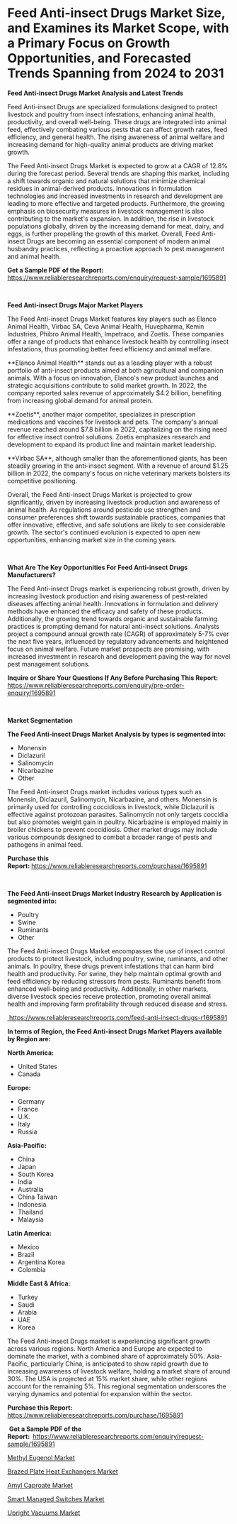 <p><h1>Feed Anti-insect Drugs Market Size, and Examines its Market Scope, with a Primary Focus on Growth Opportunities, and Forecasted Trends Spanning from 2024 to 2031</h1></p><p><strong>Feed Anti-insect Drugs Market Analysis and Latest Trends</strong></p>
<p><p>Feed Anti-insect Drugs are specialized formulations designed to protect livestock and poultry from insect infestations, enhancing animal health, productivity, and overall well-being. These drugs are integrated into animal feed, effectively combating various pests that can affect growth rates, feed efficiency, and general health. The rising awareness of animal welfare and increasing demand for high-quality animal products are driving market growth.</p><p>The Feed Anti-insect Drugs Market is expected to grow at a CAGR of 12.8% during the forecast period. Several trends are shaping this market, including a shift towards organic and natural solutions that minimize chemical residues in animal-derived products. Innovations in formulation technologies and increased investments in research and development are leading to more effective and targeted products. Furthermore, the growing emphasis on biosecurity measures in livestock management is also contributing to the market's expansion. In addition, the rise in livestock populations globally, driven by the increasing demand for meat, dairy, and eggs, is further propelling the growth of this market. Overall, Feed Anti-insect Drugs are becoming an essential component of modern animal husbandry practices, reflecting a proactive approach to pest management and animal health.</p></p>
<p><strong>Get a Sample PDF of the Report:&nbsp;</strong> <a href="https://www.reliableresearchreports.com/enquiry/request-sample/1695891?utm_campaign=36&utm_medium=2&utm_source=Github&utm_content=ia&utm_term=19102024&utm_id=feed-anti-insect-drugs">https://www.reliableresearchreports.com/enquiry/request-sample/1695891</a></p>
<p>&nbsp;</p>
<p><strong>Feed Anti-insect Drugs Major Market Players</strong></p>
<p><p>The Feed Anti-insect Drugs Market features key players such as Elanco Animal Health, Virbac SA, Ceva Animal Health, Huvepharma, Kemin Industries, Phibro Animal Health, Impetraco, and Zoetis. These companies offer a range of products that enhance livestock health by controlling insect infestations, thus promoting better feed efficiency and animal welfare.</p><p>**Elanco Animal Health** stands out as a leading player with a robust portfolio of anti-insect products aimed at both agricultural and companion animals. With a focus on innovation, Elanco's new product launches and strategic acquisitions contribute to solid market growth. In 2022, the company reported sales revenue of approximately $4.2 billion, benefiting from increasing global demand for animal protein.</p><p>**Zoetis**, another major competitor, specializes in prescription medications and vaccines for livestock and pets. The company's annual revenue reached around $7.8 billion in 2022, capitalizing on the rising need for effective insect control solutions. Zoetis emphasizes research and development to expand its product line and maintain market leadership.</p><p>**Virbac SA**, although smaller than the aforementioned giants, has been steadily growing in the anti-insect segment. With a revenue of around $1.25 billion in 2022, the company's focus on niche veterinary markets bolsters its competitive positioning.</p><p>Overall, the Feed Anti-insect Drugs Market is projected to grow significantly, driven by increasing livestock production and awareness of animal health. As regulations around pesticide use strengthen and consumer preferences shift towards sustainable practices, companies that offer innovative, effective, and safe solutions are likely to see considerable growth. The sector's continued evolution is expected to open new opportunities, enhancing market size in the coming years.</p></p>
<p>&nbsp;</p>
<p><strong>What Are The Key Opportunities For Feed Anti-insect Drugs Manufacturers?</strong></p>
<p><p>The Feed Anti-insect Drugs market is experiencing robust growth, driven by increasing livestock production and rising awareness of pest-related diseases affecting animal health. Innovations in formulation and delivery methods have enhanced the efficacy and safety of these products. Additionally, the growing trend towards organic and sustainable farming practices is prompting demand for natural anti-insect solutions. Analysts project a compound annual growth rate (CAGR) of approximately 5-7% over the next five years, influenced by regulatory advancements and heightened focus on animal welfare. Future market prospects are promising, with increased investment in research and development paving the way for novel pest management solutions.</p></p>
<p><strong>Inquire or Share Your Questions If Any Before Purchasing This Report:</strong> <a href="https://www.reliableresearchreports.com/enquiry/pre-order-enquiry/1695891?utm_campaign=36&utm_medium=2&utm_source=Github&utm_content=ia&utm_term=19102024&utm_id=feed-anti-insect-drugs">https://www.reliableresearchreports.com/enquiry/pre-order-enquiry/1695891</a></p>
<p>&nbsp;</p>
<p><strong>Market Segmentation</strong></p>
<p><strong>The Feed Anti-insect Drugs Market Analysis by types is segmented into:</strong></p>
<p><ul><li>Monensin</li><li>Diclazuril</li><li>Salinomycin</li><li>Nicarbazine</li><li>Other</li></ul></p>
<p><p>The Feed Anti-insect Drugs market includes various types such as Monensin, Diclazuril, Salinomycin, Nicarbazine, and others. Monensin is primarily used for controlling coccidiosis in livestock, while Diclazuril is effective against protozoan parasites. Salinomycin not only targets coccidia but also promotes weight gain in poultry. Nicarbazine is employed mainly in broiler chickens to prevent coccidiosis. Other market drugs may include various compounds designed to combat a broader range of pests and pathogens in animal feed.</p></p>
<p><strong>Purchase this Report:&nbsp;</strong><a href="https://www.reliableresearchreports.com/purchase/1695891?utm_campaign=36&utm_medium=2&utm_source=Github&utm_content=ia&utm_term=19102024&utm_id=feed-anti-insect-drugs">https://www.reliableresearchreports.com/purchase/1695891</a></p>
<p>&nbsp;</p>
<p><strong>The Feed Anti-insect Drugs Market Industry Research by Application is segmented into:</strong></p>
<p><ul><li>Poultry</li><li>Swine</li><li>Ruminants</li><li>Other</li></ul></p>
<p><p>The Feed Anti-insect Drugs Market encompasses the use of insect control products to protect livestock, including poultry, swine, ruminants, and other animals. In poultry, these drugs prevent infestations that can harm bird health and productivity. For swine, they help maintain optimal growth and feed efficiency by reducing stressors from pests. Ruminants benefit from enhanced well-being and productivity. Additionally, in other markets, diverse livestock species receive protection, promoting overall animal health and improving farm profitability through reduced disease and stress.</p></p>
<p><a href="https://www.reliableresearchreports.com/feed-anti-insect-drugs-r1695891?utm_campaign=36&utm_medium=2&utm_source=Github&utm_content=ia&utm_term=19102024&utm_id=feed-anti-insect-drugs">&nbsp;https://www.reliableresearchreports.com/feed-anti-insect-drugs-r1695891</a></p>
<p><strong>In terms of Region, the Feed Anti-insect Drugs Market Players available by Region are:</strong></p>
<p>
    <p> <strong> North America: </strong>
        <ul>
            <li>United States</li>
            <li>Canada</li>
        </ul>
        </p> 
    <p> <strong> Europe: </strong>
        <ul>
            <li>Germany</li>
            <li>France</li>
            <li>U.K.</li>
            <li>Italy</li>
            <li>Russia</li>
        </ul>
        </p> 
    <p> <strong> Asia-Pacific: </strong>
        <ul>
            <li>China</li>
            <li>Japan</li>
            <li>South Korea</li>
            <li>India</li>
            <li>Australia</li>
            <li>China Taiwan</li>
            <li>Indonesia</li>
            <li>Thailand</li>
            <li>Malaysia</li>
        </ul>
        </p> 
    <p> <strong> Latin America: </strong>
        <ul>
            <li>Mexico</li>
            <li>Brazil</li>
            <li>Argentina Korea</li>
            <li>Colombia</li>
        </ul>
        </p> 
    <p> <strong> Middle East & Africa: </strong>
        <ul>
            <li>Turkey</li>
            <li>Saudi</li>
            <li>Arabia</li>
            <li>UAE</li>
            <li>Korea</li>
        </ul>
    </p>
    </p>
<p><p>The Feed Anti-insect Drugs market is experiencing significant growth across various regions. North America and Europe are expected to dominate the market, with a combined share of approximately 50%. Asia-Pacific, particularly China, is anticipated to show rapid growth due to increasing awareness of livestock welfare, holding a market share of around 30%. The USA is projected at 15% market share, while other regions account for the remaining 5%. This regional segmentation underscores the varying dynamics and potential for expansion within the sector.</p></p>
<p><strong>Purchase this Report: </strong><a href="https://www.reliableresearchreports.com/purchase/1695891?utm_campaign=36&utm_medium=2&utm_source=Github&utm_content=ia&utm_term=19102024&utm_id=feed-anti-insect-drugs">https://www.reliableresearchreports.com/purchase/1695891</a></p>
<p>&nbsp;<strong>Get a Sample PDF of the Report:&nbsp;&nbsp;</strong><a href="https://www.reliableresearchreports.com/enquiry/request-sample/1695891?utm_campaign=36&utm_medium=2&utm_source=Github&utm_content=ia&utm_term=19102024&utm_id=feed-anti-insect-drugs">https://www.reliableresearchreports.com/enquiry/request-sample/1695891</a></p>
<p><strong></strong></p>
<p><p><a href="https://github.com/GRUBBSCHARLES/Market-Research-Report-List-1/blob/main/methyl-eugenol-market.md?utm_campaign=36&utm_medium=2&utm_source=Github&utm_content=ia&utm_term=19102024&utm_id=feed-anti-insect-drugs">Methyl Eugenol Market</a></p><p><a href="https://www.linkedin.com/pulse/brazed-plate-heat-exchangers-market-growth-outlook-from-2024-2031-7m6yc?utm_campaign=36&utm_medium=2&utm_source=Github&utm_content=ia&utm_term=19102024&utm_id=feed-anti-insect-drugs">Brazed Plate Heat Exchangers Market</a></p><p><a href="https://github.com/HaroldWalker405/Market-Research-Report-List-1/blob/main/amyl-caproate-market.md?utm_campaign=36&utm_medium=2&utm_source=Github&utm_content=ia&utm_term=19102024&utm_id=feed-anti-insect-drugs">Amyl Caproate Market</a></p><p><a href="https://issuu.com/reportprime-2/docs/smart-managed-switches-market-size-_3e9e3b1e08b10c?utm_campaign=36&utm_medium=2&utm_source=Github&utm_content=ia&utm_term=19102024&utm_id=feed-anti-insect-drugs">Smart Managed Switches Market</a></p><p><a href="https://issuu.com/reportprime-2/docs/upright-vacuums-market-size-2030.pp_c860119920965f?utm_campaign=36&utm_medium=2&utm_source=Github&utm_content=ia&utm_term=19102024&utm_id=feed-anti-insect-drugs">Upright Vacuums Market</a></p></p>